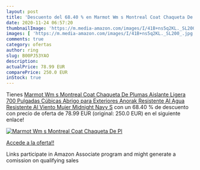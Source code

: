 ```yaml
---
layout: post
title: 'Descuento del 68.40 % en Marmot Wm s Montreal Coat Chaqueta De Pl'
date: 2020-11-24 06:57:20
thumbnailImage: 'https://m.media-amazon.com/images/I/41B+ns5q2KL._SL200_.jpg'
images: [ 'https://m.media-amazon.com/images/I/41B+ns5q2KL._SL200_.jpg' ]
comments: true
category: ofertas
author: ring
slug: B00PJ53YAO
description:
actualPrice: 78.99 EUR
comparePrice: 250.0 EUR
inStock: true
---
```


Tienes [Marmot Wm s Montreal Coat Chaqueta De Plumas Aislante Ligera  700 Pulgadas Cúbicas  Abrigo para Exteriores  Anorak Resistente Al Agua  Resistente Al Viento  Mujer  Midnight Navy  S](https://www.amazon.es/dp/B00PJ53YAO/?tag=tolees-21) con un 68.40 % de descuento con precio de oferta de 78.99 EUR (original: 250.0 EUR) en el siguiente enlace!

[![Marmot Wm s Montreal Coat Chaqueta De Pl](https://m.media-amazon.com/images/I/41B+ns5q2KL._SL200_.jpg)](https://www.amazon.es/dp/B00PJ53YAO/?tag=tolees-21)

[Accede a la oferta!!](https://www.amazon.es/dp/B00PJ53YAO/?tag=tolees-21)

Links participate in Amazon Associate program and might generate a comission on qualifying sales


